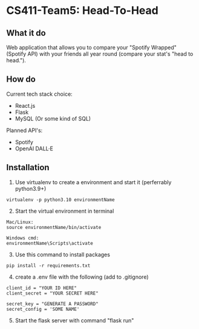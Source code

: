 # CS411-Team5: Head-To-Head

## What it do

Web application that allows you to compare your "Spotify Wrapped" (Spotify API) with your friends all year round (compare your stat's "head to head.").

## How do

Current tech stack choice:

- React.js
- Flask
- MySQL (Or some kind of SQL)

Planned API's:

- Spotify
- OpenAI DALL·E

## Installation

1. Use virtualenv to create a environment and start it (perferrably python3.9+)
```
virtualenv -p python3.10 environmentName
```

2. Start the virtual environment in terminal
```
Mac/Linux:
source environmentName/bin/activate

Windows cmd:
environmentName\Scripts\activate
```

3. Use this command to install packages
```
pip install -r requirements.txt
```

4. create a .env file with the following (add to .gitignore)
```
client_id = "YOUR ID HERE"
client_secret = "YOUR SECRET HERE"

secret_key = "GENERATE A PASSWORD"
secret_config = 'SOME NAME'
```

5. Start the flask server with command "flask run"
